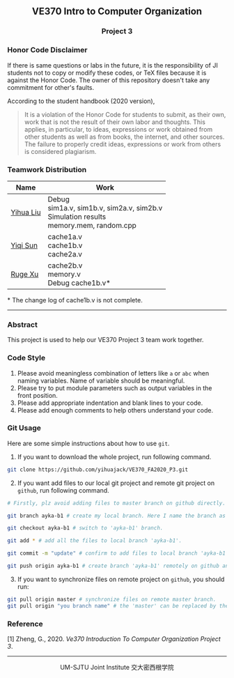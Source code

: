 <center>
	<h2>
		VE370 Intro to Computer Organization
	</h2>
</center> 
<center>
	<h3>
		Project 3
	</h3>
</center>

### Honor Code Disclaimer

If there is same questions or labs in the future, it is the responsibility of JI students not to copy or modify these codes, or TeX files because it is against the Honor Code. The owner of this repository doesn't take any commitment for other's faults.

According to the student handbook (2020 version),

> It is a violation of the Honor Code for students to submit, as their own, work that is not the result of their own labor and thoughts. This applies, in particular, to ideas, expressions or work obtained from other students as well as from books, the internet, and other sources. The failure to properly credit ideas, expressions or work from others is considered plagiarism.

### Teamwork Distribution

| Name                                            | Work                                                         |
| ----------------------------------------------- | ------------------------------------------------------------ |
| [Yihua Liu](https://github.com/yihuajack)       | Debug<br />sim1a.v, sim1b.v, sim2a.v, sim2b.v<br />Simulation results<br />memory.mem, random.cpp |
| [Yiqi Sun](https://github.com/TogetherWithYiQi) | cache1a.v<br />cache1b.v<br />cache2a.v                      |
| [Ruge Xu](https://github.com/schrodinger95)     | cache2b.v<br />memory.v<br />Debug cache1b.v*                |

\* The change log of cache1b.v is not complete.

*****

### Abstract

This project is used to help our VE370 Project 3 team work together. 

### Code Style

1. Please avoid meaningless combination of letters like `a` or `abc` when naming variables. Name of variable should be meaningful. 
2. Please try to put module parameters such as output variables in the front position.
3. Please add appropriate indentation and blank lines to your code.
4. Please add enough comments to help others understand your code.

### Git Usage

Here are some simple instructions about how to use `git`.

1. If you want to download the whole project, run following command.

```bash
git clone https://github.com/yihuajack/VE370_FA2020_P3.git
```

2. If you want add files to our local git project and remote git project on `github`, run following command.

```bash
# Firstly, plz avoid adding files to master branch on github directly. You can create your own branch locally and remotely.

git branch ayka-b1 # create my local branch. Here I name the branch as 'ayka-b1'. If you have already created a branch, you can jump to next command.

git checkout ayka-b1 # switch to 'ayka-b1' branch.

git add * # add all the files to local branch 'ayka-b1'.

git commit -m "update" # confirm to add files to local branch 'ayka-b1'

git push origin ayka-b1 # create branch 'ayka-b1' remotely on github and copy your the content on your local branch 'ayka-b1' to the remote 'ayka-b1'.
```

3. If you want to synchronize files on remote project on `github`, you should run:

```bash
git pull origin master # synchronize files on remote master branch.
git pull origin "you branch name" # the 'master' can be replaced by the name of the other branch created on remote project on github, then you can synchronize files on the specific remote branch.
```

### Reference

[1] Zheng, G., 2020. *Ve370 Introduction To Computer Organization Project 3*.

---------------------------------------------------------------

<center>
    UM-SJTU Joint Institute 交大密西根学院
</center>
